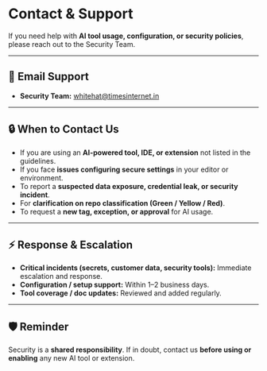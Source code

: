 # Contact & Support

If you need help with **AI tool usage, configuration, or security policies**, please reach out to the Security Team.

---

## 📧 Email Support  
- **Security Team:** [whitehat@timesinternet.in](mailto:whitehat@timesinternet.in)  

---

## 🔒 When to Contact Us
- If you are using an **AI-powered tool, IDE, or extension** not listed in the guidelines.  
- If you face **issues configuring secure settings** in your editor or environment.  
- To report a **suspected data exposure, credential leak, or security incident**.  
- For **clarification on repo classification (Green / Yellow / Red)**.  
- To request a **new tag, exception, or approval** for AI usage.  

---

## ⚡ Response & Escalation
- **Critical incidents (secrets, customer data, security tools):** Immediate escalation and response.  
- **Configuration / setup support:** Within 1–2 business days.  
- **Tool coverage / doc updates:** Reviewed and added regularly.  

---

## 🛡️ Reminder
Security is a **shared responsibility**. If in doubt, contact us **before using or enabling** any new AI tool or extension.

